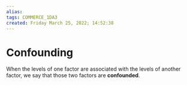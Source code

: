 ```yaml
---
alias: 
tags: COMMERCE_1DA3
created: Friday March 25, 2022; 14:52:38 
---
```

# Confounding
When the levels of one factor are associated with the levels of another factor, we say that those two factors are **confounded**.